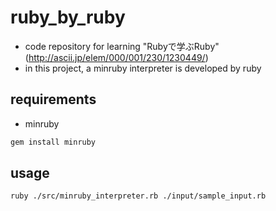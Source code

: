 # ruby_by_ruby
* code repository for learning "Rubyで学ぶRuby" (http://ascii.jp/elem/000/001/230/1230449/)
* in this project, a minruby interpreter is developed by ruby

## requirements
* minruby
```sh
gem install minruby
```


## usage
```sh
ruby ./src/minruby_interpreter.rb ./input/sample_input.rb
```